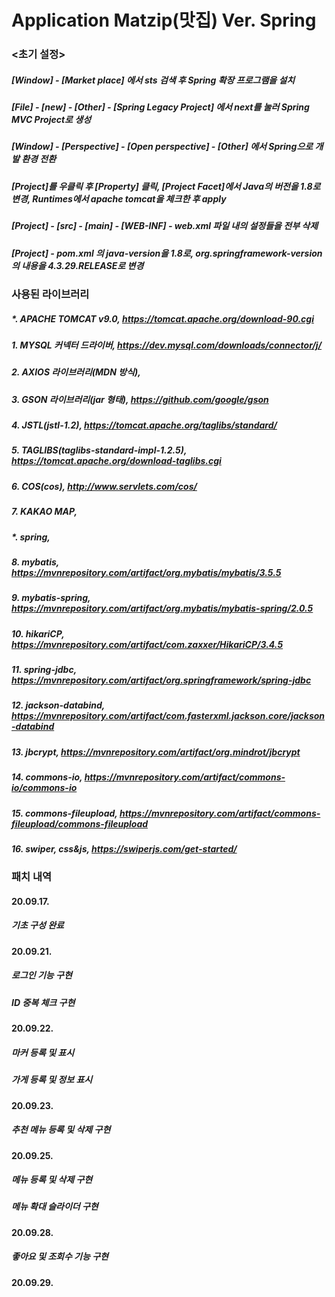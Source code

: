 # Application Matzip(맛집) Ver. Spring
### <초기 설정>
##### [Window] - [Market place] 에서 sts 검색 후 Spring 확장 프로그램을 설치
##### [File] - [new] - [Other] - [Spring Legacy Project] 에서 next를 눌러 Spring MVC Project로 생성
##### [Window] - [Perspective] - [Open perspective] - [Other] 에서 Spring으로 개발 환경 전환
##### [Project]를 우클릭 후 [Property] 클릭, [Project Facet]에서 Java의 버전을 1.8로 변경, Runtimes에서 apache tomcat을 체크한 후 apply
##### [Project] - [src] - [main] - [WEB-INF] - web.xml 파일 내의 설정들을 전부 삭제
##### [Project] - pom.xml 의 java-version을 1.8로, org.springframework-version의 내용을 4.3.29.RELEASE로 변경

### 사용된 라이브러리
##### *. APACHE TOMCAT v9.0, https://tomcat.apache.org/download-90.cgi
##### 1. MYSQL 커넥터 드라이버, https://dev.mysql.com/downloads/connector/j/
##### 2. AXIOS 라이브러리(MDN 방식), <script src="https://cdn.jsdelivr.net/npm/axios/dist/axios.min.js"></script>
##### 3. GSON 라이브러리(jar 형태), https://github.com/google/gson
##### 4. JSTL(jstl-1.2), https://tomcat.apache.org/taglibs/standard/
##### 5. TAGLIBS(taglibs-standard-impl-1.2.5), https://tomcat.apache.org/download-taglibs.cgi
##### 6. COS(cos), http://www.servlets.com/cos/
##### 7. KAKAO MAP, <script type="text/javascript" src="//dapi.kakao.com/v2/maps/sdk.js?appkey=APP KEY"></script>

##### *. spring, <eclipse marketplace>
##### 8. mybatis, https://mvnrepository.com/artifact/org.mybatis/mybatis/3.5.5
##### 9. mybatis-spring, https://mvnrepository.com/artifact/org.mybatis/mybatis-spring/2.0.5
##### 10. hikariCP, https://mvnrepository.com/artifact/com.zaxxer/HikariCP/3.4.5
##### 11. spring-jdbc, https://mvnrepository.com/artifact/org.springframework/spring-jdbc
##### 12. jackson-databind, https://mvnrepository.com/artifact/com.fasterxml.jackson.core/jackson-databind
##### 13. jbcrypt, https://mvnrepository.com/artifact/org.mindrot/jbcrypt
##### 14. commons-io, https://mvnrepository.com/artifact/commons-io/commons-io
##### 15. commons-fileupload, https://mvnrepository.com/artifact/commons-fileupload/commons-fileupload
##### 16. swiper, css&js, https://swiperjs.com/get-started/

### 패치 내역
#### 20.09.17.
##### 기초 구성 완료

#### 20.09.21.
##### 로그인 기능 구현
##### ID 중복 체크 구현

#### 20.09.22.
##### 마커 등록 및 표시
##### 가게 등록 및 정보 표시

#### 20.09.23.
##### 추천 메뉴 등록 및 삭제 구현

#### 20.09.25.
##### 메뉴 등록 및 삭제 구현
##### 메뉴 확대 슬라이더 구현

#### 20.09.28.
##### 좋아요 및 조회수 기능 구현

#### 20.09.29.
##### 